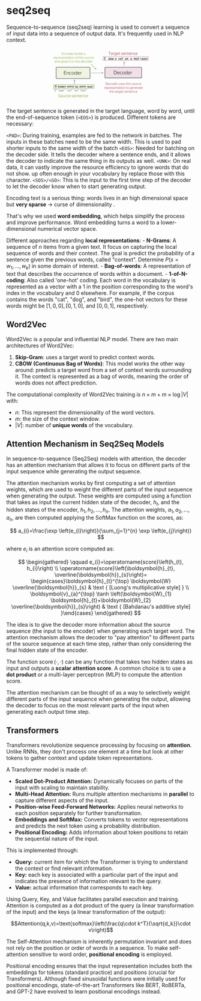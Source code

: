 
# seq2seq

Sequence-to-sequence (seq2seq) learning is used to convert a sequence of input data into a sequence of output data. It's frequently used in NLP context.

![](images/Pasted%20image%2020231214171207.png)

The target sentence is generated in the target language, word by word, until the end-of-sequence token (`<EOS>`) is produced.
Different tokens are necessary: 

`<PAD>`: During training, examples are fed to the network in batches. The inputs in these batches need to be the same width. This is used to pad shorter inputs to the same width of the batch
`<EOS>`: Needed for batching on the decoder side. It tells the decoder where a sentence ends, and it allows the decoder to indicate the same thing in its outputs as well.
`<UNK>`: On real data, it can vastly improve the resource efficiency to ignore words that do not show.
up often enough in your vocabulary by replace those with this character.
`<SOS>/<GO>`: This is the input to the first time step of the decoder to let the decoder know when to start generating output.

Encoding text is a serious thing: words lives in an high dimensional space but **very sparse** -> curse of dimensionality . 

That's why we used **word embedding**, which helps simplify the process and improve performance. Word embedding turns a word to a lower‐dimensional numerical vector space. 

Different approaches regarding **local representations**:
	- **N-Grams**: A sequence of $n$ items from a given text. It focus on capturing the local sequence of words and their context. The goal is predict the probability of a sentence given the previous words, called "context". Determine $P\left(s=w_{1}, \ldots, w_{k}\right)$ in some domain of interest. 
	- **Bag-of-words**: A representation of text that describes the occurrence of words within a document.
	- **1-of-N-coding**: Also called 'one-hot' coding. Each word in the vocabulary is represented as a vector with a $1$ in the position corresponding to the word's index in the vocabulary and $0$ elsewhere. For example, if the corpus contains the words "cat", "dog", and "bird", the one-hot vectors for these words might be $[1,0,0],[0,1,0]$, and $[0,0,1]$, respectively.


## Word2Vec

Word2Vec is a popular and influential NLP model. There are two main architectures of Word2Vec:

1. **Skip-Gram**:  uses a target word to predict context words. 
2. **CBOW (Continuous Bag of Words)**: This model works the other way around: predicts a target word from a set of context words surrounding it. The context is represented as a bag of words, meaning the order of words does not affect prediction.

The computational complexity of Word2Vec training is $n \times m + m \times \log |V|$ with:

- $n$: This represent the dimensionality of the word vectors. 
- $m$: the size of the context window.
- $|V|$: number of **unique words** of the vocabulary.

## Attention Mechanism in Seq2Seq Models

In sequence-to-sequence (Seq2Seq) models with attention, the decoder has an attention mechanism that allows it to focus on different parts of the input sequence while generating the output sequence. 

The attention mechanism works by first computing a set of attention weights, which are used to weight the different parts of the input sequence when generating the output. These weights are computed using a function that takes as input the current hidden state of the decoder, $h_{t}$, and the hidden states of the encoder, $h_{1}, h_{2}, \ldots, h_{n}$. The attention weights, $a_{1}, a_{2}, \ldots, a_{n}$, are then computed applying the SoftMax function on the scores, as:

$$
a_{i}=\frac{\exp \left(e_{i}\right)}{\sum_{j=1}^{n} \exp \left(e_{j}\right)}
$$

where $e_{i}$ is an attention score computed as:

$$
\begin{gathered}
\qquad e_{i}=\operatorname{score}\left(h_{t}, h_{i}\right) \\
\operatorname{score}\left(\boldsymbol{h}_{t}, \overline{\boldsymbol{h}}_{s}\right)= \begin{cases}\boldsymbol{h}_{t}^{\top} \boldsymbol{W} \overline{\boldsymbol{h}}_{s} & \text { [Luong's multiplicative style] } \\
\boldsymbol{v}_{a}^{\top} \tanh \left(\boldsymbol{W}_{1} \boldsymbol{h}_{t}+\boldsymbol{W}_{2} \overline{\boldsymbol{h}}_{s}\right) & \text { [Bahdanau's additive style] }\end{cases}
\end{gathered}
$$

The idea is to give the decoder more information about the source sequence (the input to the encoder) when generating each target word. The attention mechanism allows the decoder to "pay attention" to different parts of the source sequence at each time step, rather than only considering the final hidden state of the encoder.

The function $\operatorname{score}(\cdot, \cdot)$ can be any function that takes two hidden states as input and outputs a **scalar attention score**. A common choice is to use a **dot product** or a multi-layer perceptron (MLP) to compute the attention score.

The attention mechanism can be thought of as a way to selectively weight different parts of the input sequence when generating the output, allowing the decoder to focus on the most relevant parts of the input when generating each output time step.

## Transformers 

Transformers revolutionize sequence processing by focusing on **attention**. Unlike RNNs, they don't process one element at a time but look at other tokens to gather context and update token representations. 

A Transformer model is made of:

- **Scaled Dot-Product Attention:** Dynamically focuses on parts of the input with scaling to maintain stability.
- **Multi-Head Attention:** Runs multiple attention mechanisms in **parallel** to capture different aspects of the input.
- **Position-wise Feed-Forward Networks:** Applies neural networks to each position separately for further transformation.
- **Embeddings and SoftMax:** Converts tokens to vector representations and predicts the next token using a probability distribution.
- **Positional Encoding:** Adds information about token positions to retain the sequential nature of the input.

This is implemented through:

- **Query:** current item for which the Transformer is trying to understand the context or find relevant information.
- **Key:** each key is associated with a particular part of the input and indicates the presence of information relevant to the query.
- **Value:** actual information that corresponds to each key.

Using Query, Key, and Value facilitates parallel execution and training. Attention is computed as a dot product of the query (a linear transformation of the input) and the keys (a linear transformation of the output):

$$Attention(q,k,v)=\text{softmax}\left(\frac{q\cdot k^T}{\sqrt{d_k}}\cdot v\right)$$

The Self-Attention mechanism is inherently permutation invariant and does not rely on the position or order of words in a sequence. To make self-attention sensitive to word order, **positional encoding** is employed.

Positional encoding ensures that the input representation includes both the embeddings for tokens (standard practice) and positions (crucial for Transformers). Although fixed sinusoidal functions were initially used for positional encodings, state-of-the-art Transformers like BERT, RoBERTa, and GPT-2 have evolved to learn positional encodings instead.

